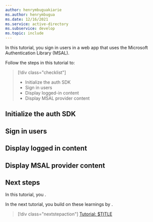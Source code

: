 ```yaml
---
author: henrymbuguakiarie
ms.author: henrymbugua
ms.date: 12/16/2021
ms.service: active-directory
ms.subservice: develop
ms.topic: include
---
```


In this tutorial, you sign in users in a web app that uses the Microsoft Authentication Library (MSAL).

Follow the steps in this tutorial to:

> [!div class="checklist"]
>
> - Initialize the auth SDK
> - Sign in users
> - Display logged-in content
> - Display MSAL provider content

## Initialize the auth SDK

## Sign in users

## Display logged in content

## Display MSAL provider content

## Next steps

In this tutorial, you <!-- $TASKS_COMPLETED_AND_LEARNINGS_HERE -->.

In the next tutorial, you build on these learnings by <!-- $TASKS_AND_LEARNINGS_IN_NEXT_TUTORIAL_HERE -->.

> [!div class="nextstepaction"]
> [Tutorial: $TITLE](../../web-app-tutorial-04-call-web-api-graph.md)
